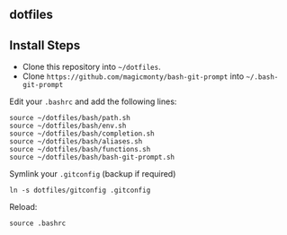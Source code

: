 ## dotfiles

## Install Steps

* Clone this repository into `~/dotfiles`.
* Clone `https://github.com/magicmonty/bash-git-prompt` into  `~/.bash-git-prompt`

Edit your `.bashrc` and add the following lines:
```
source ~/dotfiles/bash/path.sh
source ~/dotfiles/bash/env.sh
source ~/dotfiles/bash/completion.sh
source ~/dotfiles/bash/aliases.sh
source ~/dotfiles/bash/functions.sh
source ~/dotfiles/bash/bash-git-prompt.sh
```

Symlink your `.gitconfig` (backup if required)
```
ln -s dotfiles/gitconfig .gitconfig
```

Reload:
```
source .bashrc
```
